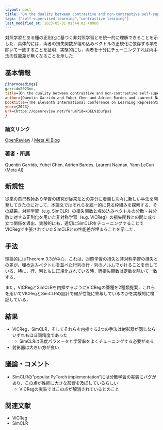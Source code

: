 ```yaml
---
layout: post
title: "On the duality between contrastive and non-contrastive self-supervised learning"
tags: ["self-supervised learning","contrastive learning"]
last_modified_at: 2023-05-31 01:44:02 +0900
---
```


対照学習とある種の正則化に基づく非対照学習とを統一的に理解できることを示した．具体的には，両者の損失関数が埋め込みベクトルの正規化に依存する項を除いて一致することを証明．実験的にも，両者を十分にチューニングすれば両手法の性能差が無くなることを示した．

## 基本情報

```bibtex
@inproceedings{
garrido2023on,
title={On the duality between contrastive and non-contrastive self-supervised learning},
author={Quentin Garrido and Yubei Chen and Adrien Bardes and Laurent Najman and Yann LeCun},
booktitle={The Eleventh International Conference on Learning Representations },
year={2023},
url={https://openreview.net/forum?id=kDEL91Dufpa}
}
```

### 論文リンク

[OpenReview](https://openreview.net/forum?id=kDEL91Dufpa) / [Meta AI Blog](https://ai.facebook.com/research/publications/on-the-duality-between-contrastive-and-non-contrastive-self-supervised-learning/)

### 著者・所属

Quentin Garrido, Yubei Chen, Adrien Bardes, Laurent Najman, Yann LeCun (Meta AI)

## 新規性

従来の自己教師あり学習の研究が従来法との差分に着目し次々に新しい手法を開発してきたのに対して，本論文ではそれらを統一的に見る枠組みを探索する．その結果，対照学習（e.g. SimCLR）の損失関数と埋め込みベクトルの分散・共分散に対する正則化を用いた非対称学習（e.g. VICReg）の損失関数との間に成り立つ関係を導出．実験的にも，適切にSimCLRをチューニングすることでVICRegで主張されていたSimCLRとの性能差が埋まることを示した．

## 手法

理論的にはTheorem 3.3が中心．これは，対照学習の損失と非対称学習の損失との差が，埋め込みベクトルを並べた行列の行・列のノルムでかけることを示している．特に，行，列ともに正規化されている時，両損失関数は定数を除いて一致する．

また，VICRegとSimCLRを内挿するようにVICRegの亜種を2種類提案，これらを用いてVICRegとSimCLRの設計で何が性能に寄与しているのかを実験的に検証している．

## 結果

* VICReg，SimCLR，そしてそれらを内挿する2つの手法は射影器が同じならいずれもほぼ同精度であった
    * SimCLRは温度パラメータと学習率をよくチューニングする必要がある
* 射影器は大きい方が良い

## 議論・コメント

* SimCLRの"popular PyTorch implementation"には分散学習の実装にバグがあり，この点が性能に大きな影響を及ぼしているらしい
    * VICRegの実装ではこの点が解消されているとのこと

## 関連文献

* VICReg
* SimCLR
